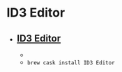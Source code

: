 # ID3 Editor
- [ID3 Editor](http://www.pa-software.com/id3editor/)
  - 
  - 
  - `brew cask install ID3 Editor`
